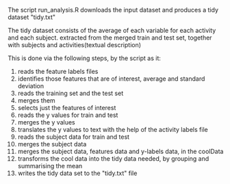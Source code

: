 The script run_analysis.R downloads the input dataset and produces a tidy dataset "tidy.txt"

The tidy dataset consists of 
 the average of each variable for each activity and each subject.
 extracted from the merged train and test set, together with subjects and activities(textual description)

This is done via the following steps, by the script as it:
1. reads the feature labels files
2. identifies those features that are of interest, average and standard deviation
3. reads the training set and the test set
4. merges them
5. selects just the features of interest
6. reads the y values for train and test
7. merges the y values
8. translates the y values to text with the help of the activity labels file
9. reads the subject data for train and test
10. merges the subject data
11. merges the subject data, features data and y-labels data, in the coolData
12. transforms the cool data into the tidy data needed, by grouping and summarising the mean
13. writes the tidy data set to the "tidy.txt" file
